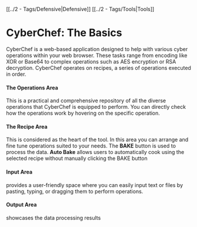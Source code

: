 [[../2 - Tags/Defensive|Defensive]] [[../2 - Tags/Tools|Tools]]
# CyberChef: The Basics

CyberChef is a web-based application designed to help with various cyber operations within your web browser. These tasks range from encoding like XOR or Base64 to complex operations such as AES encryption or RSA decryption. CyberChef operates on recipes, a series of operations executed in order.

#### The Operations Area

This is a practical and comprehensive repository of all the diverse operations that CyberChef is equipped to perform. You can directly check how the operations work by hovering on the specific operation.

#### The Recipe Area

This is considered as the heart of the tool. In this area you can arrange and fine tune operations suited to your needs. The **BAKE** button is used to process the data. **Auto Bake** allows users to automatically cook using the selected recipe without manually clicking the BAKE button

#### Input Area

provides a user-friendly space where you can easily input text or files by pasting, typing, or dragging them to perform operations.

#### Output Area

showcases the data processing results